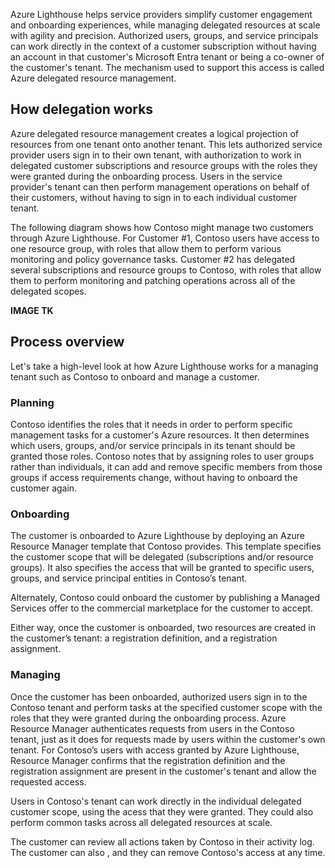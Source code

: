 Azure Lighthouse helps service providers simplify customer engagement and onboarding experiences, while managing delegated resources at scale with agility and precision. Authorized users, groups, and service principals can work directly in the context of a customer subscription without having an account in that customer's Microsoft Entra tenant or being a co-owner of the customer's tenant. The mechanism used to support this access is called Azure delegated resource management. 

## How delegation works

Azure delegated resource management creates a logical projection of resources from one tenant onto another tenant. This lets authorized service provider users sign in to their own tenant, with authorization to work in delegated customer subscriptions and resource groups with the roles they were granted during the onboarding process. Users in the service provider's tenant can then perform management operations on behalf of their customers, without having to sign in to each individual customer tenant.

The following diagram shows how Contoso might manage two customers through Azure Lighthouse. For Customer #1, Contoso users have access to one resource group, with roles that allow them to perform various monitoring and policy governance tasks. Customer #2 has delegated several subscriptions and resource groups to Contoso, with roles that allow them to perform monitoring and patching operations across all of the delegated scopes.

**IMAGE TK**

## Process overview

Let's take a high-level look at how Azure Lighthouse works for a managing tenant such as Contoso to onboard and manage a customer.

### Planning

Contoso identifies the roles that it needs in order to perform specific management tasks for a customer's Azure resources. It then determines which users, groups, and/or service principals in its tenant should be granted those roles. Contoso notes that by assigning roles to user groups rather than individuals, it can add and remove specific members from those groups if access requirements change, without having to onboard the customer again.

### Onboarding

The customer is onboarded to Azure Lighthouse by deploying an Azure Resource Manager template that Contoso provides. This template specifies the customer scope that will be delegated (subscriptions and/or resource groups). It also specifies the access that will be granted to specific users, groups, and service principal entities in Contoso’s tenant.

Alternately, Contoso could onboard the customer by publishing a Managed Services offer to the commercial marketplace for the customer to accept.

Either way, once the customer is onboarded, two resources are created in the customer’s tenant: a registration definition, and a registration assignment.

### Managing

Once the customer has been onboarded, authorized users sign in to the Contoso tenant and perform tasks at the specified customer scope with the roles that they were granted during the onboarding process. Azure Resource Manager authenticates requests from users in the Contoso tenant, just as it does for requests made by users within the customer's own tenant. For Contoso’s users with access granted by Azure Lighthouse, Resource Manager confirms that the registration definition and the registration assignment are present in the customer's tenant and allow the requested access.

Users in Contoso's tenant can work directly in the individual delegated customer scope, using the acess that they were granted. They could also perform common tasks across all delegated resources at scale.

The customer can review all actions taken by Contoso in their activity log. The customer can also , and they can remove Contoso's access at any time.
